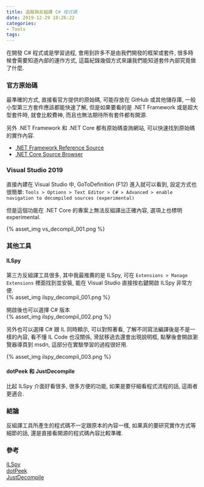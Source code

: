 ```yaml
---
title: 追蹤與反組譯 C# 程式碼
date: 2019-12-29 18:26:22
categories:
- Tools
tags:
---
```


在開發 C# 程式或是學習過程, 會用到許多不是由我們開發的框架或套件, 很多時候會需要知道內部的運作方式, 這篇紀錄幾個方式來讓我們能知道套件內部究竟做了什麼.  

<!--more-->

### 官方原始碼
最準確的方式, 直接看官方提供的原始碼, 可能存放在 GitHub 或其他儲存庫, 一般小型第三方套件應該都能快速了解, 但是如果要看的是 .NET Framework 或是超大型套件時, 就會比較費神, 而且也無法期待所有套件都有開源.  

另外 .NET Framework 和 .NET Core 都有原始碼查詢網站, 可以快速找到原始碼的實作內容.  
+ [.NET Framework Reference Source](https://referencesource.microsoft.com/)  
+ [.NET Core Source Browser](https://source.dot.net/)

### Visual Studio 2019
直接內建在 Visual Studio 中, GoToDefinition (F12) 進入就可以看到, 設定方式也很簡單: 
`Tools > Options > Text Editor > C# > Advanced > enable navigation to decompiled sources (experimental)`  

但是這個功能在 .NET Core 的專案上無法反組譯出正確內容, 選項上也標明 experimental.  

{% asset_img vs_decompil_001.png %}   

### 其他工具
#### ILSpy
第三方反組譯工具很多, 其中我最推薦的是 ILSpy, 可在 `Extensions > Manage Extensions` 裡面找到並安裝, 能在 Visual Studio 直接按右鍵開啟 ILSpy 非常方便.  
{% asset_img ilspy_decompil_001.png %}   

開啟後也可以選擇 C# 版本  
{% asset_img ilspy_decompil_002.png %}   

另外也可以選擇 C# 跟 IL 同時顯示, 可以對照著看, 了解不同寫法編譯後是不是一樣的內容, 看不懂 IL Code 也沒關係, 滑鼠移過去還會出現說明框, 點擊後會開啟瀏覽器導頁到 msdn, 這部分在實驗學習的過程很好用.  

{% asset_img ilspy_decompil_003.png %}   

#### dotPeek 和 JustDecompile
比起 ILSpy 介面好看很多, 很多方便的功能, 如果是要仔細看程式流程的話, 這兩者更適合.  

### 結論
反組譯工具所產生的程式碼不一定跟原本的內容一樣, 如果真的要研究實作方式等細節的話, 還是直接看開源的程式碼內容比較準確.  

### 參考
[ILSpy](https://github.com/icsharpcode/ILSpy)  
[dotPeek](https://www.jetbrains.com/decompiler/)  
[JustDecompile](https://www.telerik.com/products/decompiler.aspx)  